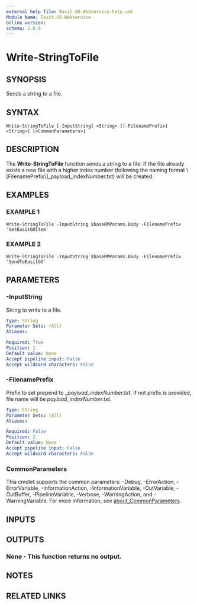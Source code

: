 ```yaml
---
external help file: Easit.GO.Webservice-help.xml
Module Name: Easit.GO.Webservice
online version:
schema: 2.0.0
---
```


# Write-StringToFile

## SYNOPSIS
Sends a string to a file.

## SYNTAX

```
Write-StringToFile [-InputString] <String> [[-FilenamePrefix] <String>] [<CommonParameters>]
```

## DESCRIPTION
The **Write-StringToFile** function sends a string to a file.
If the file already exists a new file with a higher index number (following the naming format \\\[FilenamePrefix\\\]_payload_indexNumber.txt) will be created.

## EXAMPLES

### EXAMPLE 1
```
Write-StringToFile -InputString $baseRMParams.Body -FilenamePrefix 'GetEasitGOItem'
```

### EXAMPLE 2
```
Write-StringToFile -InputString $baseRMParams.Body -FilenamePrefix 'SendToEasitGO'
```

## PARAMETERS

### -InputString
String to write to a file.

```yaml
Type: String
Parameter Sets: (All)
Aliases:

Required: True
Position: 1
Default value: None
Accept pipeline input: False
Accept wildcard characters: False
```

### -FilenamePrefix
Prefix to set prepend to *_payload_indexNumber.txt*.
If not prefix is provided, file name will be *payload_indexNumber.txt*.

```yaml
Type: String
Parameter Sets: (All)
Aliases:

Required: False
Position: 2
Default value: None
Accept pipeline input: False
Accept wildcard characters: False
```

### CommonParameters
This cmdlet supports the common parameters: -Debug, -ErrorAction, -ErrorVariable, -InformationAction, -InformationVariable, -OutVariable, -OutBuffer, -PipelineVariable, -Verbose, -WarningAction, and -WarningVariable. For more information, see [about_CommonParameters](http://go.microsoft.com/fwlink/?LinkID=113216).

## INPUTS

## OUTPUTS

### None - This function returns no output.
## NOTES

## RELATED LINKS
